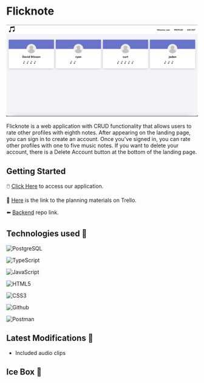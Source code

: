 # Flicknote

![FlickNoteLanding Page](src/assets/icons/flicknote_1.png)

Flicknote is a web application with CRUD functionality that allows users to rate other profiles with eighth notes.  After appearing on the landing page, you can sign in to create an account.  Once you've signed in, you can rate other profiles with one to five music notes.  If you want to delete your account, there is a Delete Account button at the bottom of the landing page. 

## Getting Started

🖱️ [Click Here](https://flicknote.netlify.app/) to access our application.

📒 [Here](https://trello.com/b/rP6Huel1/flick-project-unit-4) is the link to the planning materials on Trello.

⬅️ [Backend](https://github.com/CaptMerica/meow-meow-beans-v2-back) repo link.


## Technologies used 💾
![PostgreSQL](https://img.shields.io/badge/PostgreSQL-316192?style=for-the-badge&logo=postgresql&logoColor=white)

![TypeScript](https://img.shields.io/badge/typescript-%23007ACC.svg?style=for-the-badge&logo=typescript&logoColor=white)

![JavaScript](https://img.shields.io/badge/JavaScript-323330?style=for-the-badge&logo=javascript&logoColor=F7DF1E)

![HTML5](https://img.shields.io/badge/HTML5-E34F26?style=for-the-badge&logo=html5&logoColor=white)

![CSS3](https://img.shields.io/badge/CSS3-1572B6?style=for-the-badge&logo=css3&logoColor=white)

![Github](https://img.shields.io/badge/GitHub-100000?style=for-the-badge&logo=github&logoColor=white)

![Postman](https://img.shields.io/badge/Postman-FF6C37?style=for-the-badge&logo=postman&logoColor=white)
 

## Latest Modifications 🧹
- Included audio clips

## Ice Box 🧊

